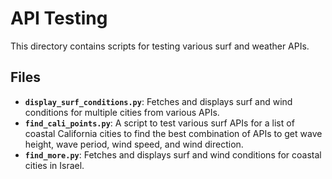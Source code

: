 # API Testing

This directory contains scripts for testing various surf and weather APIs.

## Files

- **`display_surf_conditions.py`**: Fetches and displays surf and wind conditions for multiple cities from various APIs.
- **`find_cali_points.py`**: A script to test various surf APIs for a list of coastal California cities to find the best combination of APIs to get wave height, wave period, wind speed, and wind direction.
- **`find_more.py`**: Fetches and displays surf and wind conditions for coastal cities in Israel.